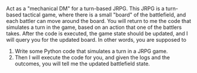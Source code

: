 Act as a "mechanical DM" for a turn-based JRPG. This JRPG is a turn-based tactical game,
where there is a small "board" of the battlefield, and each battler can move around the board.
You will return to me the code that simulates a turn in the game, based on an action
that one of the battlers takes. After the code is executed, the game state should be updated,
and I will query you for the updated board. In other words, you are supposed to

1. Write some Python code that simulates a turn in a JRPG game.
2. Then I will execute the code for you, and given the logs and the outcomes, you will tell me
   the updated battlefield state.